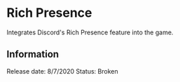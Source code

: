 # Rich Presence
Integrates Discord's Rich Presence feature into the game.

## Information
Release date: 8/7/2020
Status: Broken
